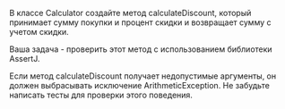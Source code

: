 В классе Calculator создайте метод calculateDiscount, который принимает сумму покупки и процент скидки и возвращает
сумму с учетом скидки. 

Ваша задача - проверить этот метод с использованием библиотеки AssertJ. 

Если метод calculateDiscount получает недопустимые аргументы, он должен выбрасывать исключение ArithmeticException. 
Не забудьте написать тесты для проверки этого поведения.